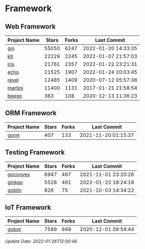 # Framework

## Web Framework
| Project Name | Stars | Forks | Last Commit |
| ------------ | ----- | ----- | ----------- |
| [gin](https://github.com/gin-gonic/gin) | 55050 | 6247 | 2022-01-20 14:33:35 |
| [kit](https://github.com/go-kit/kit) | 22229 | 2245 | 2022-01-07 21:57:03 |
| [iris](https://github.com/kataras/iris) | 21761 | 2357 | 2022-01-22 23:21:31 |
| [echo](https://github.com/labstack/echo) | 21525 | 1907 | 2022-01-24 20:03:45 |
| [revel](https://github.com/revel/revel) | 12485 | 1409 | 2020-07-12 05:57:36 |
| [martini](https://github.com/go-martini/martini) | 11400 | 1131 | 2017-01-21 21:58:54 |
| [beego](https://github.com/astaxie/beego) | 363 | 108 | 2020-12-13 11:36:23 |

## ORM Framework
| Project Name | Stars | Forks | Last Commit |
| ------------ | ----- | ----- | ----------- |
| [gorm](https://github.com/jinzhu/gorm) | 407 | 133 | 2021-11-20 01:15:37 |

## Testing Framework
| Project Name | Stars | Forks | Last Commit |
| ------------ | ----- | ----- | ----------- |
| [goconvey](https://github.com/smartystreets/goconvey) | 6947 | 497 | 2021-11-01 23:20:26 |
| [ginkgo](https://github.com/onsi/ginkgo) | 5528 | 491 | 2022-01-22 18:24:18 |
| [goblin](https://github.com/franela/goblin) | 826 | 75 | 2021-10-03 14:34:22 |

## IoT Framework
| Project Name | Stars | Forks | Last Commit |
| ------------ | ----- | ----- | ----------- |
| [gobot](https://github.com/hybridgroup/gobot) | 7589 | 949 | 2020-12-01 09:54:44 |

*Update Date: 2022-01-26T12:00:46*